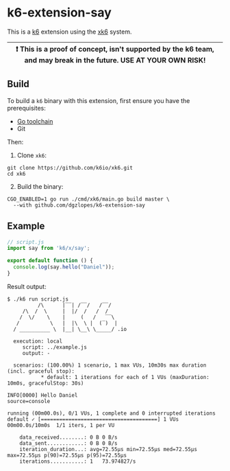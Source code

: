 # k6-extension-say

This is a [k6](https://github.com/loadimpact/k6) extension using the
[xk6](https://github.com/k6io/xk6) system.

| :exclamation: This is a proof of concept, isn't supported by the k6 team, and may break in the future. USE AT YOUR OWN RISK! |
|------|

## Build

To build a `k6` binary with this extension, first ensure you have the prerequisites:

- [Go toolchain](https://go101.org/article/go-toolchain.html)
- Git

Then:

1. Clone `xk6`:
  ```shell
  git clone https://github.com/k6io/xk6.git
  cd xk6
  ```

2. Build the binary:
  ```shell
  CGO_ENABLED=1 go run ./cmd/xk6/main.go build master \
    --with github.com/dgzlopes/k6-extension-say
  ```

## Example

```javascript
// script.js
import say from 'k6/x/say';

export default function () {
  console.log(say.hello("Daniel"));
}
```

Result output:

```
$ ./k6 run script.js
          /\      |‾‾| /‾‾/   /‾‾/   
     /\  /  \     |  |/  /   /  /    
    /  \/    \    |     (   /   ‾‾\  
   /          \   |  |\  \ |  (‾)  | 
  / __________ \  |__| \__\ \_____/ .io

  execution: local
     script: ../example.js
     output: -

  scenarios: (100.00%) 1 scenario, 1 max VUs, 10m30s max duration (incl. graceful stop):
           * default: 1 iterations for each of 1 VUs (maxDuration: 10m0s, gracefulStop: 30s)

INFO[0000] Hello Daniel                                  source=console

running (00m00.0s), 0/1 VUs, 1 complete and 0 interrupted iterations
default ✓ [======================================] 1 VUs  00m00.0s/10m0s  1/1 iters, 1 per VU

    data_received........: 0 B 0 B/s
    data_sent............: 0 B 0 B/s
    iteration_duration...: avg=72.55µs min=72.55µs med=72.55µs max=72.55µs p(90)=72.55µs p(95)=72.55µs
    iterations...........: 1   73.974827/s
```
